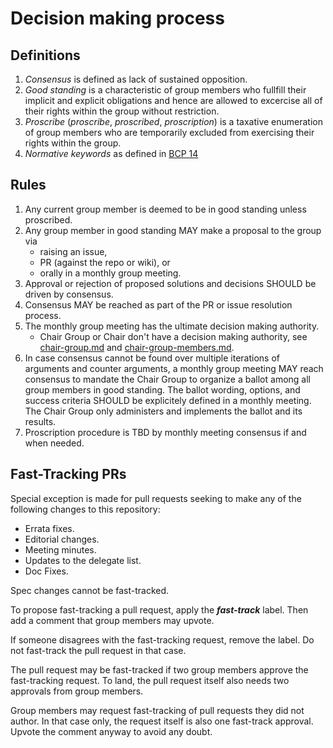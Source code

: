 # Decision making process


## Definitions
1. *Consensus* is defined as lack of sustained opposition.
2. *Good standing* is a characteristic of group members who fullfill their implicit and explicit obligations and hence are allowed to excercise all of their rights within the group without restriction.
3. *Proscribe* (*proscribe*, *proscribed*, *proscription*) is a taxative enumeration of group members who are temporarily excluded from exercising their rights within the group.
4. *Normative keywords* as defined in [BCP 14](https://tools.ietf.org/html/bcp14)

## Rules
1. Any current group member is deemed to be in good standing unless proscribed.
2. Any group member in good standing MAY make a proposal to the group via
    - raising an issue,
    - PR (against the repo or wiki), or
    - orally in a monthly group meeting.
3. Approval or rejection of proposed solutions and decisions SHOULD be driven by consensus.
4. Consensus MAY be reached as part of the PR or issue resolution process.
5. The monthly group meeting has the ultimate decision making authority.
    - Chair Group or Chair don't have a decision making authority, see [chair-group.md](chair-group.md) and [chair-group-members.md](chair-group-members.md).
6. In case consensus cannot be found over multiple iterations of arguments and counter arguments, a monthly group meeting MAY reach consensus to mandate the Chair Group to organize a ballot among all group members in good standing. The ballot wording, options, and success criteria SHOULD be explicitely defined in a monthly meeting. The Chair Group only administers and implements the ballot and its results.
7. Proscription procedure is TBD by monthly meeting consensus if and when needed.

## Fast-Tracking PRs

Special exception is made for pull requests seeking to make any of the following
changes to this repository:

- Errata fixes.
- Editorial changes.
- Meeting minutes.
- Updates to the delegate list.
- Doc Fixes.

Spec changes cannot be fast-tracked.

To propose fast-tracking a pull request, apply the **_fast-track_** label.
Then add a comment that group members may upvote.

If someone disagrees with the fast-tracking request, remove the label.
Do not fast-track the pull request in that case.

The pull request may be fast-tracked if two group members approve the fast-tracking request.
To land, the pull request itself also needs two approvals from group members.

Group members may request fast-tracking of pull requests they did not author.
In that case only, the request itself is also one fast-track approval.
Upvote the comment anyway to avoid any doubt.
